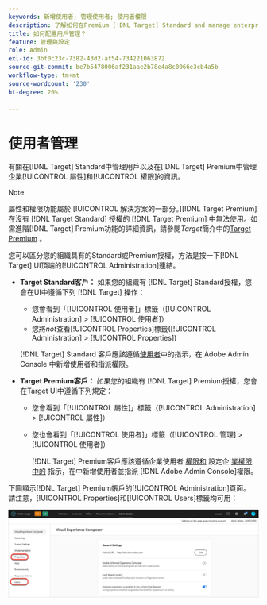 ```yaml
---
keywords: 新增使用者; 管理使用者; 使用者權限
description: 了解如何在Premium [!DNL Target] Standard and manage enterprise properties and permissions in Adobe [!DNL Target] Premium中管理使用者。
title: 如何配置用戶管理？
feature: 管理與設定
role: Admin
exl-id: 3bf0c23c-7382-43d2-af54-734221063872
source-git-commit: be7b5478006af231aae2b78e4a8c0066e3cb4a5b
workflow-type: tm+mt
source-wordcount: '230'
ht-degree: 20%

---
```


# 使用者管理

有關在[!DNL Target] Standard中管理用戶以及在[!DNL Target] Premium中管理企業[!UICONTROL 屬性]和[!UICONTROL 權限]的資訊。

>[!NOTE]
>
>屬性和權限功能屬於 [!UICONTROL  解決方案的一部分。][!DNL Target Premium]在沒有 [!DNL Target Standard] 授權的 [!DNL Target Premium] 中無法使用。如需進階[!DNL Target] Premium功能的詳細資訊，請參閱&#x200B;*Target*&#x200B;簡介中的[Target Premium](/help/c-intro/intro.md#premium) 。

您可以區分您的組織具有的Standard或Premium授權，方法是按一下[!DNL Target] UI頂端的[!UICONTROL Administration]連結。

* **Target Standard客戶：** 如果您的組織有 [!DNL Target] Standard授權，您會在UI中遵循下列 [!DNL Target] 操作：

   * 您會看到「[!UICONTROL 使用者]」標籤（[!UICONTROL Administration] > [!UICONTROL 使用者]）
   * 您將&#x200B;*not*&#x200B;查看[!UICONTROL Properties]標籤([!UICONTROL Administration] > [!UICONTROL Properties])

   [!DNL Target] Standard 客戶應該遵循[使用者](/help/administrating-target/c-user-management/c-user-management/user-management.md)中的指示，在 Adobe Admin Console 中新增使用者和指派權限。

* **Target Premium客戶：** 如果您的組織有 [!DNL Target] Premium授權，您會在Target UI中遵循下列規定：

   * 您會看到「[!UICONTROL 屬性]」標籤（[!UICONTROL Administration] > [!UICONTROL 屬性]）
   * 您也會看到「[!UICONTROL 使用者]」標籤（[!UICONTROL 管理] > [!UICONTROL 使用者]）

      [!DNL Target] Premium客戶應該遵循企業使用者 [權限和](/help/administrating-target/c-user-management/property-channel/property-channel.md#concept_E396B16FA2024ADBA27BC056138F9838) 設定企 [業權限中的](/help/administrating-target/c-user-management/property-channel/properties-overview.md#concept_22F2855DBF0D4754B9460F5D68749C71) 指示，在中新增使用者並指派 [!DNL Adobe Admin Console]權限。

下圖顯示[!DNL Target] Premium帳戶的[!UICONTROL Administration]頁面。 請注意，[!UICONTROL Properties]和[!UICONTROL Users]標籤均可用：

![管理標籤](/help/administrating-target/assets/premium.png)
